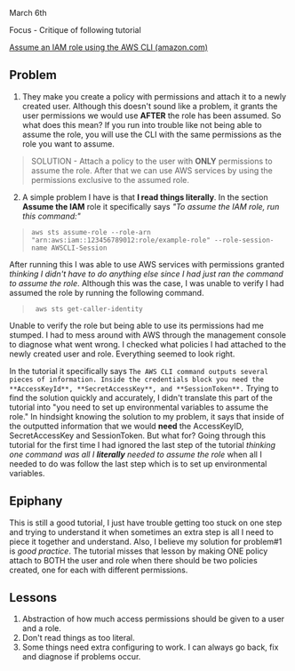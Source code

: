 March 6th

Focus - Critique of following tutorial 

[Assume an IAM role using the AWS CLI (amazon.com)](https://aws.amazon.com/premiumsupport/knowledge-center/iam-assume-role-cli/)



## Problem 
1. They make you create a policy with permissions and attach it to a newly created user. Although this doesn't sound like a problem, it grants the user permissions we would use **AFTER** the role has been assumed. So what does this mean? If you run into trouble like not being able to assume the role, you will use the CLI with the same permissions as the role you want to assume. 

> SOLUTION - Attach a policy to the user with **ONLY** permissions to assume the role. After that we can use AWS services by using the permissions exclusive to the assumed role.



2. A simple problem I have is that **I read things literally**. In the section **Assume the IAM** role it specifically says *"To assume the IAM role, run this command:"*  

> ```aws sts assume-role --role-arn "arn:aws:iam::123456789012:role/example-role" --role-session-name AWSCLI-Session``` 

After running this I was able to use AWS services with permissions granted *thinking I didn't have to do anything else since I had just ran the command to assume the role*. Although this was the case, I was unable to verify I had assumed the role by running the following command. 

>  ``` aws sts get-caller-identity```

Unable to verify the role but being able to use its permissions had me stumped. I had to mess around with AWS through the management console to diagnose what went wrong. I checked what policies I had attached to the newly created user and role.  Everything seemed to look right. 

In the tutorial it specifically says ```The AWS CLI command outputs several pieces of information. Inside the credentials block you need the **AccessKeyId**, **SecretAccessKey**, and **SessionToken**.``` Trying to find the solution quickly and accurately, I didn't translate this part of the tutorial into "you need to set up environmental variables to assume the role." In hindsight knowing the solution to my problem, it says that inside of the outputted information that we would **need** the AccessKeyID, SecretAccessKey and SessionToken. But what for? Going through this tutorial for the first time I had ignored the last step of the tutorial *thinking one command was all I **literally** needed to assume the role* when all I needed to do was follow the last step which is to set up environmental variables.



## Epiphany

This is still a good tutorial, I just have trouble getting too stuck on one step and trying to understand it when sometimes an extra step is all I need to piece it together and understand. Also, I believe my solution for problem#1 is *good practice*. The tutorial misses that lesson by making ONE policy attach to BOTH the user and role when there should be two policies created, one for each with different permissions.  



## Lessons

1. Abstraction of how much access permissions should be given to a user and a role. 
2. Don't read things as too literal.
3. Some things need extra configuring to work. I can always go back, fix and diagnose if problems occur.